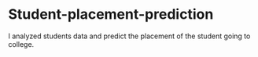 # Student-placement-prediction

I analyzed students data and predict the placement of the student going to college.
